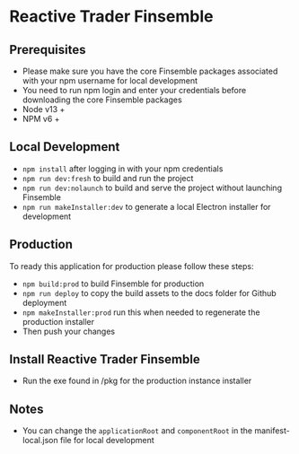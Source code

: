 # Reactive Trader Finsemble

## Prerequisites

- Please make sure you have the core Finsemble packages associated with your npm username for local development
- You need to run npm login and enter your credentials before downloading the core Finsemble packages
- Node v13 +
- NPM v6 +

## Local Development

- `npm install` after logging in with your npm credentials
- `npm run dev:fresh` to build and run the project
- `npm run dev:nolaunch` to build and serve the project without launching Finsemble
- `npm run makeInstaller:dev` to generate a local Electron installer for development

## Production

To ready this application for production please follow these steps:

- `npm build:prod` to build Finsemble for production
- `npm run deploy` to copy the build assets to the docs folder for Github deployment
- `npm makeInstaller:prod` run this when needed to regenerate the production installer
- Then push your changes

## Install Reactive Trader Finsemble

- Run the exe found in /pkg for the production instance installer

## Notes

- You can change the `applicationRoot` and `componentRoot` in the manifest-local.json file for local development
